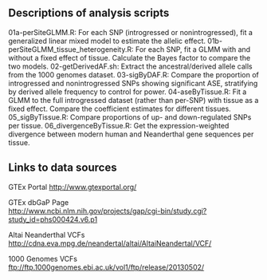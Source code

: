 Descriptions of analysis scripts
---------------------

01a-perSiteGLMM.R: For each SNP (introgressed or nonintrogressed), fit a generalized linear mixed model to estimate the allelic effect.
01b-perSiteGLMM_tissue_heterogeneity.R: For each SNP, fit a GLMM with and without a fixed effect of tissue. Calculate the Bayes factor to compare the two models.
02-getDerivedAF.sh: Extract the ancestral/derived allele calls from the 1000 genomes dataset.
03-sigByDAF.R: Compare the proportion of introgressed and nonintrogressed SNPs showing significant ASE, stratifying by derived allele frequency to control for power.
04-aseByTissue.R: Fit a GLMM to the full introgressed dataset (rather than per-SNP) with tissue as a fixed effect. Compare the coefficient estimates for different tissues.
05_sigByTissue.R: Compare proportions of up- and down-regulated SNPs per tissue.
06_divergenceByTissue.R: Get the expression-weighted divergence between modern human and Neanderthal gene sequences per tissue.


Links to data sources
---------------------

GTEx Portal
http://www.gtexportal.org/

GTEx dbGaP Page <br/>
http://www.ncbi.nlm.nih.gov/projects/gap/cgi-bin/study.cgi?study_id=phs000424.v6.p1

Altai Neanderthal VCFs <br/>
http://cdna.eva.mpg.de/neandertal/altai/AltaiNeandertal/VCF/

1000 Genomes VCFs <br/>
ftp://ftp.1000genomes.ebi.ac.uk/vol1/ftp/release/20130502/
